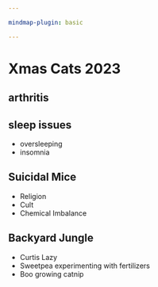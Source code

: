 ```yaml
---

mindmap-plugin: basic

---
```


# Xmas Cats 2023

## arthritis

## sleep issues
- oversleeping
- insomnia

## Suicidal Mice
- Religion
- Cult
- Chemical Imbalance

## Backyard Jungle
- Curtis Lazy
- Sweetpea experimenting with fertilizers
- Boo growing catnip